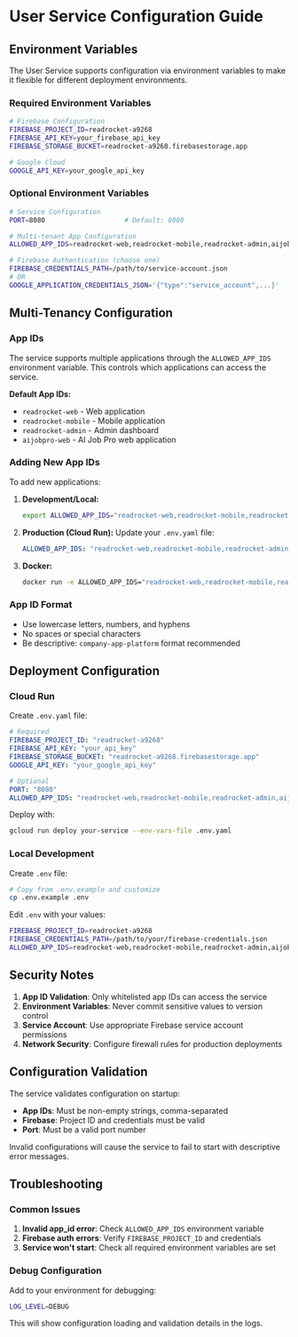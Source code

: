 # User Service Configuration Guide

## Environment Variables

The User Service supports configuration via environment variables to make it flexible for different deployment environments.

### Required Environment Variables

```bash
# Firebase Configuration
FIREBASE_PROJECT_ID=readrocket-a9268
FIREBASE_API_KEY=your_firebase_api_key
FIREBASE_STORAGE_BUCKET=readrocket-a9268.firebasestorage.app

# Google Cloud
GOOGLE_API_KEY=your_google_api_key
```

### Optional Environment Variables

```bash
# Service Configuration
PORT=8080                    # Default: 8080

# Multi-tenant App Configuration
ALLOWED_APP_IDS=readrocket-web,readrocket-mobile,readrocket-admin,aijobpro-web

# Firebase Authentication (choose one)
FIREBASE_CREDENTIALS_PATH=/path/to/service-account.json
# OR
GOOGLE_APPLICATION_CREDENTIALS_JSON='{"type":"service_account",...}'
```

## Multi-Tenancy Configuration

### App IDs

The service supports multiple applications through the `ALLOWED_APP_IDS` environment variable. This controls which applications can access the service.

**Default App IDs:**
- `readrocket-web` - Web application
- `readrocket-mobile` - Mobile application  
- `readrocket-admin` - Admin dashboard
- `aijobpro-web` - AI Job Pro web application

### Adding New App IDs

To add new applications:

1. **Development/Local:**
   ```bash
   export ALLOWED_APP_IDS="readrocket-web,readrocket-mobile,readrocket-admin,aijobpro-web,new-app-id"
   ```

2. **Production (Cloud Run):**
   Update your `.env.yaml` file:
   ```yaml
   ALLOWED_APP_IDS: "readrocket-web,readrocket-mobile,readrocket-admin,aijobpro-web,new-app-id"
   ```

3. **Docker:**
   ```bash
   docker run -e ALLOWED_APP_IDS="readrocket-web,readrocket-mobile,readrocket-admin,aijobpro-web,new-app-id" your-image
   ```

### App ID Format

- Use lowercase letters, numbers, and hyphens
- No spaces or special characters
- Be descriptive: `company-app-platform` format recommended

## Deployment Configuration

### Cloud Run

Create `.env.yaml` file:
```yaml
# Required
FIREBASE_PROJECT_ID: "readrocket-a9268"
FIREBASE_API_KEY: "your_api_key"
FIREBASE_STORAGE_BUCKET: "readrocket-a9268.firebasestorage.app"
GOOGLE_API_KEY: "your_google_api_key"

# Optional
PORT: "8080"
ALLOWED_APP_IDS: "readrocket-web,readrocket-mobile,readrocket-admin,aijobpro-web"
```

Deploy with:
```bash
gcloud run deploy your-service --env-vars-file .env.yaml
```

### Local Development

Create `.env` file:
```bash
# Copy from .env.example and customize
cp .env.example .env
```

Edit `.env` with your values:
```bash
FIREBASE_PROJECT_ID=readrocket-a9268
FIREBASE_CREDENTIALS_PATH=/path/to/your/firebase-credentials.json
ALLOWED_APP_IDS=readrocket-web,readrocket-mobile,readrocket-admin,aijobpro-web
```

## Security Notes

1. **App ID Validation**: Only whitelisted app IDs can access the service
2. **Environment Variables**: Never commit sensitive values to version control
3. **Service Account**: Use appropriate Firebase service account permissions
4. **Network Security**: Configure firewall rules for production deployments

## Configuration Validation

The service validates configuration on startup:

- **App IDs**: Must be non-empty strings, comma-separated
- **Firebase**: Project ID and credentials must be valid
- **Port**: Must be a valid port number

Invalid configurations will cause the service to fail to start with descriptive error messages.

## Troubleshooting

### Common Issues

1. **Invalid app_id error**: Check `ALLOWED_APP_IDS` environment variable
2. **Firebase auth errors**: Verify `FIREBASE_PROJECT_ID` and credentials
3. **Service won't start**: Check all required environment variables are set

### Debug Configuration

Add to your environment for debugging:
```bash
LOG_LEVEL=DEBUG
```

This will show configuration loading and validation details in the logs.
